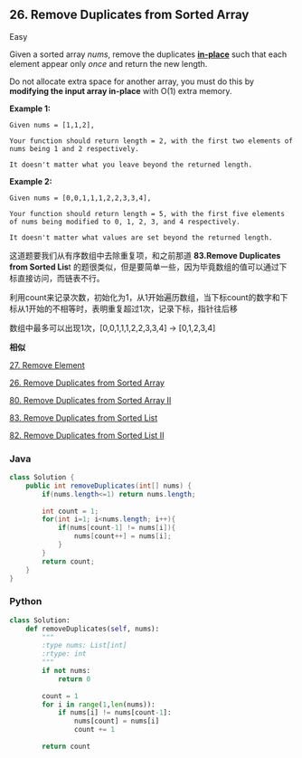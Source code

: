 ## 26. Remove Duplicates from Sorted Array

Easy

Given a sorted array *nums*, remove the duplicates [**in-place**](https://en.wikipedia.org/wiki/In-place_algorithm) such that each element appear only *once* and return the new length.

Do not allocate extra space for another array, you must do this by **modifying the input array in-place** with O(1) extra memory.

**Example 1:**

```shell
Given nums = [1,1,2],

Your function should return length = 2, with the first two elements of nums being 1 and 2 respectively.

It doesn't matter what you leave beyond the returned length.
```

**Example 2:**

```shell
Given nums = [0,0,1,1,1,2,2,3,3,4],

Your function should return length = 5, with the first five elements of nums being modified to 0, 1, 2, 3, and 4 respectively.

It doesn't matter what values are set beyond the returned length.
```

这道题要我们从有序数组中去除重复项，和之前那道 **83.Remove Duplicates from Sorted Lis**t 的题很类似，但是要简单一些，因为毕竟数组的值可以通过下标直接访问，而链表不行。

利用count来记录次数，初始化为1，从1开始遍历数组，当下标count的数字和下标从1开始的不相等时，表明重复超过1次，记录下标，指针往后移

数组中最多可以出现1次，[0,0,1,1,1,2,2,3,3,4] -> [0,1,2,3,4]

**相似**

[27. Remove Element](https://github.com/angelOnly/leetcode/blob/master/27.%20Remove%20Element.md)  

[26. Remove Duplicates from Sorted Array](https://github.com/angelOnly/leetcode/blob/master/26.%20Remove%20Duplicates%20from%20Sorted%20Array.md)  

 [80. Remove Duplicates from Sorted Array II](https://github.com/angelOnly/leetcode/blob/master/80.%20Remove%20Duplicates%20from%20Sorted%20Array%20II.md)

[83. Remove Duplicates from Sorted List](https://github.com/angelOnly/leetcode/blob/master/83.%20Remove%20Duplicates%20from%20Sorted%20List.md)

[82. Remove Duplicates from Sorted List II](https://github.com/angelOnly/leetcode/blob/master/82.%20Remove%20Duplicates%20from%20Sorted%20List%20II.md)

### Java

````java
class Solution {
    public int removeDuplicates(int[] nums) {
        if(nums.length<=1) return nums.length;
        
        int count = 1;
        for(int i=1; i<nums.length; i++){
            if(nums[count-1] != nums[i]){
                nums[count++] = nums[i];
            }
        }
        return count;
    }
}
````

### Python

````python
class Solution:
    def removeDuplicates(self, nums):
        """
        :type nums: List[int]
        :rtype: int
        """
        if not nums:
            return 0
        
        count = 1
        for i in range(1,len(nums)):
            if nums[i] != nums[count-1]:
                nums[count] = nums[i]
                count += 1
            
        return count
````